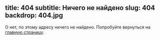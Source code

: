 title: 404
subtitle: Ничего не найдено
slug: 404
backdrop: 404.jpg
---

О нет, по этому адресу ничего не найдено. Попробуйте вернуться на [главную страницу](/).
